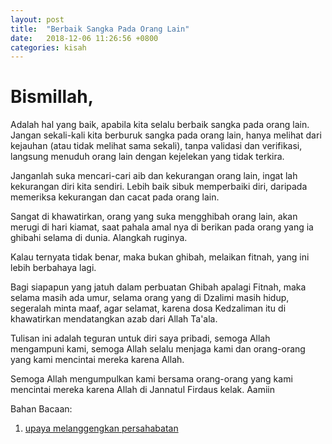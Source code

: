 ```yaml
---
layout: post
title:  "Berbaik Sangka Pada Orang Lain"
date:   2018-12-06 11:26:56 +0800
categories: kisah
---
```


# Bismillah,

Adalah hal yang baik, apabila kita selalu berbaik sangka pada orang lain. Jangan sekali-kali kita berburuk sangka pada orang lain, hanya melihat dari kejauhan (atau tidak melihat sama sekali), tanpa validasi dan verifikasi, langsung menuduh orang lain dengan kejelekan yang tidak terkira.

Janganlah suka mencari-cari aib dan kekurangan orang lain, ingat lah kekurangan diri kita sendiri. Lebih baik sibuk memperbaiki diri, daripada memeriksa kekurangan dan cacat pada orang lain.

Sangat di khawatirkan, orang yang suka mengghibah orang lain, akan merugi di hari kiamat, saat pahala amal nya di berikan pada orang yang ia ghibahi selama di dunia. Alangkah ruginya.

Kalau ternyata tidak benar, maka bukan ghibah, melaikan fitnah, yang ini lebih berbahaya lagi.

Bagi siapapun yang jatuh dalam perbuatan Ghibah apalagi Fitnah, maka selama masih ada umur, selama orang yang di Dzalimi masih hidup, segeralah minta maaf, agar selamat, karena dosa Kedzaliman itu di khawatirkan mendatangkan azab dari Allah Ta'ala.

Tulisan ini adalah teguran untuk diri saya pribadi, semoga Allah mengampuni kami, semoga Allah selalu menjaga kami dan orang-orang yang kami mencintai mereka karena Allah.

Semoga Allah mengumpulkan kami bersama orang-orang yang kami mencintai mereka karena Allah di Jannatul Firdaus kelak. Aamiin

Bahan Bacaan:
1.   [upaya melanggengkan persahabatan](http://asysyariah.com/upaya-melanggengkan-persahabatan/)
